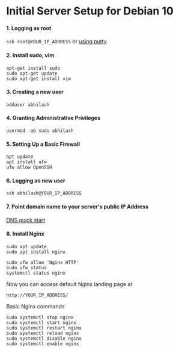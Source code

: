 # Initial Server Setup for Debian 10

#### 1. Logging as root

`ssh root@YOUR_IP_ADDRESS` or  [using putty](https://user-images.githubusercontent.com/77572066/132045155-57bacad4-3ca9-4197-80c5-7c1631353500.png)

#### 2. Install sudo, vim
```
apt-get install sudo
sudo apt-get update
sudo apt-get install vim
```

#### 3. Creating a new user

`adduser abhilash`

#### 4. Granting Administrative Privileges

`usermod -aG sudo abhilash`

#### 5. Setting Up a Basic Firewall

```
apt update
apt install ufw
ufw allow OpenSSH
```

#### 6. Logging as new user

`ssh abhilash@YOUR_IP_ADDRESS`

#### 7. Point domain name to your server's public IP Address

[DNS quick start](https://docs.digitalocean.com/products/networking/dns/quickstart/)

#### 8. Install Nginx
```
sudo apt update
sudo apt install nginx

sudo ufw allow 'Nginx HTTP'
sudo ufw status
systemctl status nginx
```

Now you can access default Nginx landing page at

`http://YOUR_IP_ADDRESS/`

Basic Nginx commands
```
sudo systemctl stop nginx
sudo systemctl start nginx
sudo systemctl restart nginx
sudo systemctl reload nginx
sudo systemctl disable nginx
sudo systemctl enable nginx
```
